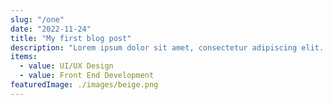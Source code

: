 ```yaml
---
slug: "/one"
date: "2022-11-24"
title: "My first blog post"
description: "Lorem ipsum dolor sit amet, consectetur adipiscing elit. Duis finibus mauris elit, a accumsan dolor cursus quis. Cras quis justo nec nibh hendrerit tempus a id ante. Nam lectus augue, ultricies sit amet velit quis, gravida tincidunt orci."
items:
  - value: UI/UX Design
  - value: Front End Development
featuredImage: ./images/beige.png
---
```

